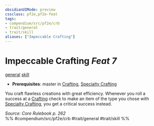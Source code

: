 ```yaml
---
obsidianUIMode: preview
cssclass: pf2e,pf2e-feat
tags:
- compendium/src/pf2e/crb
- trait/general
- trait/skill
aliases: ["Impeccable Crafting"]
---
```

# Impeccable Crafting  *Feat 7*  
[general](../../Rules/traits/general.md)  [skill](../../Rules/traits/skill.md)  

- **Prerequisites**: master in [Crafting](../skills.md#Crafting), [Specialty Crafting](specialty-crafting.md)

You craft flawless creations with great efficiency. Whenever you roll a success at a [Crafting](../skills.md#Crafting) check to make an item of the type you chose with [Specialty Crafting](specialty-crafting.md), you get a critical success instead.

*Source: Core Rulebook p. 262*  
%% #compendium/src/pf2e/crb #trait/general #trait/skill %%